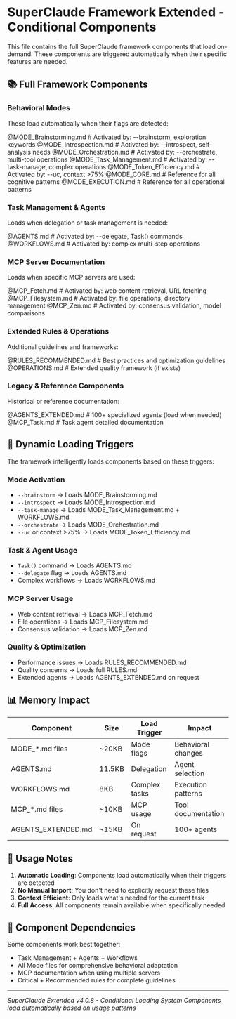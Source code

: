 # SuperClaude Framework Extended - Conditional Components

This file contains the full SuperClaude framework components that load on-demand.
These components are triggered automatically when their specific features are needed.

## 📚 Full Framework Components

### Behavioral Modes
These load automatically when their flags are detected:

@MODE_Brainstorming.md    # Activated by: --brainstorm, exploration keywords
@MODE_Introspection.md    # Activated by: --introspect, self-analysis needs
@MODE_Orchestration.md    # Activated by: --orchestrate, multi-tool operations
@MODE_Task_Management.md  # Activated by: --task-manage, complex operations
@MODE_Token_Efficiency.md # Activated by: --uc, context >75%
@MODE_CORE.md            # Reference for all cognitive patterns
@MODE_EXECUTION.md       # Reference for all operational patterns

### Task Management & Agents
Loads when delegation or task management is needed:

@AGENTS.md               # Activated by: --delegate, Task() commands
@WORKFLOWS.md            # Activated by: complex multi-step operations

### MCP Server Documentation
Loads when specific MCP servers are used:

@MCP_Fetch.md           # Activated by: web content retrieval, URL fetching
@MCP_Filesystem.md      # Activated by: file operations, directory management
@MCP_Zen.md             # Activated by: consensus validation, model comparisons

### Extended Rules & Operations
Additional guidelines and frameworks:

@RULES_RECOMMENDED.md    # Best practices and optimization guidelines
@OPERATIONS.md          # Extended quality framework (if exists)

### Legacy & Reference Components
Historical or reference documentation:

@AGENTS_EXTENDED.md     # 100+ specialized agents (load when needed)
@MCP_Task.md           # Task agent detailed documentation

## 🔄 Dynamic Loading Triggers

The framework intelligently loads components based on these triggers:

### Mode Activation
- `--brainstorm` → Loads MODE_Brainstorming.md
- `--introspect` → Loads MODE_Introspection.md  
- `--task-manage` → Loads MODE_Task_Management.md + WORKFLOWS.md
- `--orchestrate` → Loads MODE_Orchestration.md
- `--uc` or context >75% → Loads MODE_Token_Efficiency.md

### Task & Agent Usage
- `Task()` command → Loads AGENTS.md
- `--delegate` flag → Loads AGENTS.md
- Complex workflows → Loads WORKFLOWS.md

### MCP Server Usage
- Web content retrieval → Loads MCP_Fetch.md
- File operations → Loads MCP_Filesystem.md
- Consensus validation → Loads MCP_Zen.md

### Quality & Optimization
- Performance issues → Loads RULES_RECOMMENDED.md
- Quality concerns → Loads full RULES.md
- Extended agents → Loads AGENTS_EXTENDED.md on request

## 📊 Memory Impact

| Component | Size | Load Trigger | Impact |
|-----------|------|--------------|--------|
| MODE_*.md files | ~20KB | Mode flags | Behavioral changes |
| AGENTS.md | 11.5KB | Delegation | Agent selection |
| WORKFLOWS.md | 8KB | Complex tasks | Execution patterns |
| MCP_*.md files | ~10KB | MCP usage | Tool documentation |
| AGENTS_EXTENDED.md | ~15KB | On request | 100+ agents |

## 🚀 Usage Notes

1. **Automatic Loading**: Components load automatically when their triggers are detected
2. **No Manual Import**: You don't need to explicitly request these files
3. **Context Efficient**: Only loads what's needed for the current task
4. **Full Access**: All components remain available when specifically needed

## 🔗 Component Dependencies

Some components work best together:
- Task Management + Agents + Workflows
- All Mode files for comprehensive behavioral adaptation
- MCP documentation when using multiple servers
- Critical + Recommended rules for complete guidelines

---
*SuperClaude Extended v4.0.8 - Conditional Loading System*
*Components load automatically based on usage patterns*
